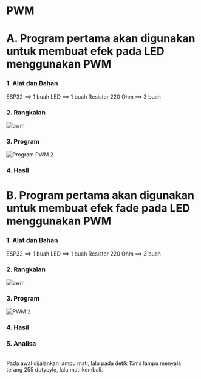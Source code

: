 
<h1 align="">PWM</h1>
<h1 align="">A. Program pertama akan digunakan untuk membuat efek pada LED menggunakan PWM

<h3>1. Alat dan Bahan</h3>

ESP32 ==> 1 buah
LED ==> 1 buah
Resistor 220 Ohm ==> 3 buah</p>

<h3>2. Rangkaian</h3>

![pwm](https://github.com/milham08330/Embedded-System/assets/42812745/86c08e9f-5154-4710-8f54-2801b12daf49)

<h3>3. Program</h3>

![Program PWM 2](https://github.com/milham08330/Embedded-System/assets/42812745/74bd43a6-eac4-444c-aec9-360a462183bc)

<h3>4. Hasil</h3> 

<h1 align="">B. Program pertama akan digunakan untuk membuat efek fade pada LED menggunakan PWM

<h3>1. Alat dan Bahan</h3>

ESP32 ==> 1 buah
LED ==> 1 buah
Resistor 220 Ohm ==> 3 buah

<h3>2. Rangkaian</h3>

![pwm](https://github.com/milham08330/Embedded-System/assets/42812745/86c08e9f-5154-4710-8f54-2801b12daf49)

<h3>3. Program</h3>

![PWM 2](https://github.com/milham08330/Embedded-System/assets/42812745/3373a4d1-6a03-4eb0-98cc-4a7e85a29aac)

<h3>4. Hasil</h3> 

<h3>5. Analisa</h3>

<br> Pada awal dijalankan lampu mati, lalu pada detik 15ms lampu menyala terang 255 dutycyle, lalu mati kembali.


